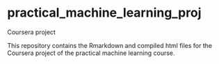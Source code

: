 # practical_machine_learning_proj
Coursera project

This repository contains the Rmarkdown and compiled html files for the Coursera project of the practical machine learning course.
